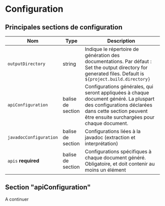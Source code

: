# Configuration

## Principales sections de configuration

| **Nom** | **Type** | **Description** |
|------------------------|--------------|-----------------------------------------------------------------------------------------------------------------------------------------------------|
| `outputDirectory` | string | Indique le répertoire de génération des documentations. Par défaut : Set the output directory for generated files. Default is `${project.build.directory}` |
| `apiConfiguration` | balise de section | Configurations générales, qui seront appliquées à chaque document généré. La pluspart des configurations déclarées dans cette section peuvent être ensuite surchargées pour chaque document. |
| `javadocConfiguration` | balise de section | Configurations liées à la javadoc (extraction et interprétation) |
| `apis` **required** | balise de section | Configurations spécifiques à chaque document généré. Obligatoire, et doit contenir au moins un élément |

## Section "apiConfiguration"

A continuer